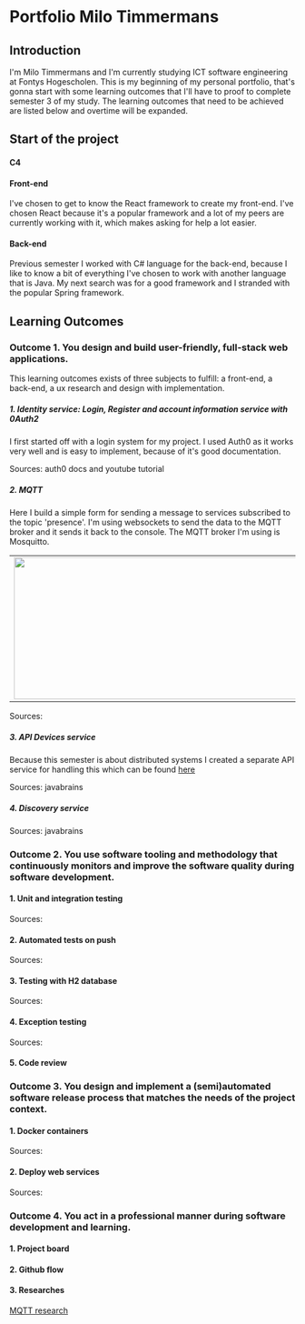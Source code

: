 # Portfolio Milo Timmermans

## Introduction
I'm Milo Timmermans and I'm currently studying ICT software engineering at Fontys Hogescholen. This is my beginning of my personal portfolio, that's gonna start with some learning outcomes that I'll have to proof to complete semester 3 of my study. The learning outcomes that need to be achieved are listed below and overtime will be expanded.




## Start of the project

#### C4

#### Front-end
I've chosen to get to know the React framework to create my front-end. I've chosen React because it's a popular framework and a lot of my peers are currently working with it, which makes asking for help a lot easier.



#### Back-end
Previous semester I worked with C# language for the back-end, because I like to know a bit of everything I've chosen to work with another language that is Java. My next search was for a good framework and I stranded with the popular Spring framework.






## Learning Outcomes

### Outcome 1. You design and build user-friendly, full-stack web applications.

This learning outcomes exists of three subjects to fulfill: a front-end, a back-end, a ux research and design with implementation.

##### 1. Identity service: Login, Register and account information service with 0Auth2
I first started off with a login system for my project. I used Auth0 as it works very well and is easy to implement, because of it's good documentation.

Sources: auth0 docs and youtube tutorial

##### 2. MQTT
Here I build a simple form for sending a message to services subscribed to the topic 'presence'. I'm using websockets to send the data to the MQTT broker and it sends it back to the console. The MQTT broker I'm using is Mosquitto.
<table>
  <tr>
    <td><img src="https://user-images.githubusercontent.com/73555911/142778419-c3f36e67-2fbe-425b-ae89-df1d5d518d63.png" width=500 height=250></td> 
    <td><img src="https://user-images.githubusercontent.com/73555911/142778454-6641c44f-4ec8-418e-b13c-96c66247359c.png" width=500 height=250></td> 
  </tr>
 </table>

Sources: 

##### 3. API Devices service
Because this semester is about distributed systems I created a separate API service for handling this which can be found [here](https://github.com/Milofow/devices-service)

Sources: javabrains

##### 4. Discovery service

Sources: javabrains





### Outcome 2. You use software tooling and methodology that continuously monitors and improve the software quality during software development.

#### 1. Unit and integration testing

Sources:

#### 2. Automated tests on push

Sources:

#### 3. Testing with H2 database

Sources:

#### 4. Exception testing

Sources:

#### 5. Code review


### Outcome 3. You design and implement a (semi)automated software release process that matches the needs of the project context.

#### 1. Docker containers

Sources:

#### 2. Deploy web services

Sources:

### Outcome 4. You act in a professional manner during software development and learning.

#### 1. Project board

#### 2. Github flow

#### 3. Researches
[MQTT research]()


